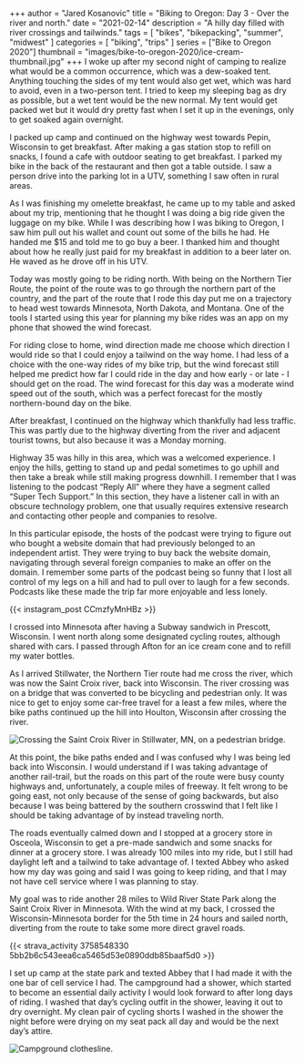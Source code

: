 +++
author = "Jared Kosanovic"
title = "Biking to Oregon: Day 3 - Over the river and north."
date = "2021-02-14"
description = "A hilly day filled with river crossings and tailwinds."
tags = [
    "bikes",
    "bikepacking",
    "summer",
    "midwest"
]
categories = [
    "biking",
    "trips"
]
series = ["Bike to Oregon 2020"]
thumbnail = "images/bike-to-oregon-2020/ice-cream-thumbnail.jpg"
+++
I woke up after my second night of camping to realize what would be a common occurrence, which was a dew-soaked tent.
Anything touching the sides of my tent would also get wet, which was hard to avoid, even in a two-person tent.
I tried to keep my sleeping bag as dry as possible, but a wet tent would be the new normal.
My tent would get packed wet but it would dry pretty fast when I set it up in the evenings, only to get soaked again overnight.

I packed up camp and continued on the highway west towards Pepin, Wisconsin to get breakfast.
After making a gas station stop to refill on snacks, I found a cafe with outdoor seating to get breakfast.
I parked my bike in the back of the restaurant and then got a table outside.
I saw a person drive into the parking lot in a UTV, something I saw often in rural areas.

As I was finishing my omelette breakfast, he came up to my table and asked about my trip, mentioning that he thought I was doing a big ride given the luggage on my bike.
While I was describing how I was biking to Oregon, I saw him pull out his wallet and count out some of the bills he had.
He handed me $15 and told me to go buy a beer.
I thanked him and thought about how he really just paid for my breakfast in addition to a beer later on.
He waved as he drove off in his UTV.

Today was mostly going to be riding north.
With being on the Northern Tier Route, the point of the route was to go through the northern part of the country, and the part of the route that I rode this day put me on a trajectory to head west towards Minnesota, North Dakota, and Montana.
One of the tools I started using this year for planning my bike rides was an app on my phone that showed the wind forecast.

For riding close to home, wind direction made me choose which direction I would ride so that I could enjoy a tailwind on the way home.
I had less of a choice with the one-way rides of my bike trip, but the wind forecast still helped me predict how far I could ride in the day and how early - or late - I should get on the road.
The wind forecast for this day was a moderate wind speed out of the south, which was a perfect forecast for the mostly northern-bound day on the bike.

After breakfast, I continued on the highway which thankfully had less traffic.
This was partly due to the highway diverting from the river and adjacent tourist towns, but also because it was a Monday morning.

Highway 35 was hilly in this area, which was a welcomed experience.
I enjoy the hills, getting to stand up and pedal sometimes to go uphill and then take a break while still making progress downhill.
I remember that I was listening to the podcast “Reply All” where they have a segment called “Super Tech Support.”
In this section, they have a listener call in with an obscure technology problem, one that usually requires extensive research and contacting other people and companies to resolve.

In this particular episode, the hosts of the podcast were trying to figure out who bought a website domain that had previously belonged to an independent artist.
They were trying to buy back the website domain, navigating through several foreign companies to make an offer on the domain.
I remember some parts of the podcast being so funny that I lost all control of my legs on a hill and had to pull over to laugh for a few seconds.
Podcasts like these made the trip far more enjoyable and less lonely.

{{< instagram_post CCmzfyMnHBz >}}

I crossed into Minnesota after having a Subway sandwich in Prescott, Wisconsin.
I went north along some designated cycling routes, although shared with cars.
I passed through Afton for an ice cream cone and to refill my water bottles.

As I arrived Stillwater, the Northern Tier route had me cross the river, which was now the Saint Croix river, back into Wisconsin.
The river crossing was on a bridge that was converted to be bicycling and pedestrian only.
It was nice to get to enjoy some car-free travel for a least a few miles, where the bike paths continued up the hill into Houlton, Wisconsin after crossing the river.

![Crossing the Saint Croix River in Stillwater, MN, on a pedestrian bridge.](/images/bike-to-oregon-2020/st-croix-stillwater.jpg)

At this point, the bike paths ended and I was confused why I was being led back into Wisconsin.
I would understand if I was taking advantage of another rail-trail, but the roads on this part of the route were busy county highways and, unfortunately, a couple miles of freeway.
It felt wrong to be going east, not only because of the sense of going backwards, but also because I was being battered by the southern crosswind that I felt like I should be taking advantage of by instead traveling north.

The roads eventually calmed down and I stopped at a grocery store in Osceola, Wisconsin to get a pre-made sandwich and some snacks for dinner at a grocery store.
I was already 100 miles into my ride, but I still had daylight left and a tailwind to take advantage of.
I texted Abbey who asked how my day was going and said I was going to keep riding, and that I may not have cell service where I was planning to stay.

My goal was to ride another 28 miles to Wild River State Park along the Saint Croix River in Minnesota.
With the wind at my back, I crossed the Wisconsin-Minnesota border for the 5th time in 24 hours and sailed north, diverting from the route to take some more direct gravel roads.

{{< strava_activity 3758548330 5bb2b6c543eea6ca5465d53e0890ddb85baaf5d0 >}}

I set up camp at the state park and texted Abbey that I had made it with the one bar of cell service I had.
The campground had a shower, which started to become an essential daily activity I would look forward to after long days of riding.
I washed that day’s cycling outfit in the shower, leaving it out to dry overnight.
My clean pair of cycling shorts I washed in the shower the night before were drying on my seat pack all day and would be the next day’s attire.

![Campground clothesline.](/images/bike-to-oregon-2020/clothes-line.jpg)
